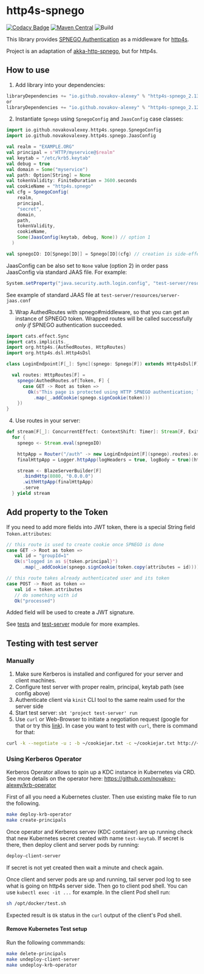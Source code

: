# http4s-spnego

[![Codacy Badge](https://api.codacy.com/project/badge/Grade/e5cbdb15d6e14135bc970a5f83706fcb)](https://app.codacy.com/app/novakov.alex/http4s-spnego?utm_source=github.com&utm_medium=referral&utm_content=novakov-alexey/http4s-spnego&utm_campaign=Badge_Grade_Dashboard)
[![Maven Central](https://maven-badges.herokuapp.com/maven-central/io.github.novakov-alexey/http4s-spnego_2.13/badge.svg)](https://maven-badges.herokuapp.com/maven-central/io.github.novakov-alexey/http4s-spnego_2.13)
![Build](https://github.com/novakov-alexey/http4s-spnego/workflows/CI/badge.svg?branch=master)

This library provides [SPNEGO Authentication](https://en.wikipedia.org/wiki/SPNEGO) as a middleware for [http4s](https://github.com/http4s/http4s).

Project is an adaptation of [akka-http-spnego](https://github.com/tresata/akka-http-spnego), but for http4s.

## How to use

1.  Add library into your dependencies:

```scala
libraryDependencies += "io.github.novakov-alexey" % "http4s-spnego_2.13" % "<version>"
or 
libraryDependencies += "io.github.novakov-alexey" % "http4s-spnego_2.12" % "<version>"
```

2.  Instantiate `Spnego` using `SpnegoConfig` and `JaasConfig` case classes:

```scala
import io.github.novakovalexey.http4s.spnego.SpnegoConfig
import io.github.novakovalexey.http4s.spnego.JaasConfig

val realm = "EXAMPLE.ORG"
val principal = s"HTTP/myservice@$realm"
val keytab = "/etc/krb5.keytab"
val debug = true
val domain = Some("myservice")
val path: Option[String] = None
val tokenValidity: FiniteDuration = 3600.seconds
val cookieName = "http4s.spnego"
val cfg = SpnegoConfig(
    realm,
    principal,
    "secret",
    domain,
    path,
    tokenValidity,
    cookieName,
    Some(JaasConfig(keytab, debug, None)) // option 1
  )

val spnegoIO: IO[Spnego[IO]] = Spnego[IO](cfg) // creation is side-effectful
```

JaasConfig can be also set to `None` value (option 2) in order pass JaasConfig via standard JAAS file. For example:
 
```scala
System.setProperty("java.security.auth.login.config", "test-server/resources/server-jaas.conf")
```

See example of standard JAAS file at `test-server/resources/server-jaas.conf`

3.  Wrap AuthedRoutes with spnego#middleware, so that you can get an instance of SPNEGO token. 
    Wrapped routes will be called successfully _only if_ SPNEGO authentication succeeded. 

```scala
import cats.effect.Sync
import cats.implicits._
import org.http4s.{AuthedRoutes, HttpRoutes}
import org.http4s.dsl.Http4sDsl

class LoginEndpoint[F[_]: Sync](spnego: Spnego[F]) extends Http4sDsl[F] {

  val routes: HttpRoutes[F] =
    spnego(AuthedRoutes.of[Token, F] {
      case GET -> Root as token =>
        Ok(s"This page is protected using HTTP SPNEGO authentication; logged in as ${token.principal}")
          .map(_.addCookie(spnego.signCookie(token)))
    })
}
```

4.  Use routes in your server:

```scala
def stream[F[_]: ConcurrentEffect: ContextShift: Timer]: Stream[F, ExitCode] = 
  for {
    spnego <- Stream.eval(spnegoIO)

    httpApp = Router("/auth" -> new LoginEndpoint[F](spnego).routes).orNotFound
    finalHttpApp = Logger.httpApp(logHeaders = true, logBody = true)(httpApp)

    stream <- BlazeServerBuilder[F]
      .bindHttp(8080, "0.0.0.0")
      .withHttpApp(finalHttpApp)
      .serve
  } yield stream  
```

## Add property to the Token

If you need to add more fields into JWT token, there is a special String field `Token.attributes`:

```scala
// this route is used to create cookie once SPNEGO is done
case GET -> Root as token =>
   val id = "groupId=1"
   Ok(s"logged in as ${token.principal}")
      .map(_.addCookie(spnego.signCookie(token.copy(attributes = id))))

// this route takes already authenticated user and its token 
case POST -> Root as token =>
   val id = token.attributes
   // do something with id
   Ok("processed")      
```

Added field will be used to create a JWT signature.

See [tests](http4s-spnego/test/src/io/github/novakovalexey/http4s/spnego) and [test-server](test-server/src/io/github/novakovalexey/http4s/spnego/Main.scala) module for more examples.

## Testing with test server 

### Manually

1.  Make sure Kerberos is installed and configured for your server and client machines.
2.  Configure test server with proper realm, principal, keytab path (see config above)
3.  Authenticate client via `kinit` CLI tool to the same realm used for the server side
4.  Start test server: `sbt 'project test-server' run`
5.  Use `curl` or Web-Browser to initiate a negotiation request (google for that or try this [link](http://www.microhowto.info/howto/configure_firefox_to_authenticate_using_spnego_and_kerberos.html)). In case you want to test with  `curl`, there is command for that: 

```bash
curl -k --negotiate -u : -b ~/cookiejar.txt -c ~/cookiejar.txt http://<yourserver>:8080/
```

### Using Kerberos Operator

Kerberos Operator allows to spin up a KDC instance in Kubernetes via CRD. See more details on
the operator here: https://github.com/novakov-alexey/krb-operator

First of all you need a Kubernetes cluster. Then use existing make file to run the following.

```bash 
make deploy-krb-operator
make create-principals
```

Once operator and Kerberos servev (KDC container) are up running check that new Kubernetes secret created with name `test-keytab`.
If secret is there, then deploy client and server pods by running:

```bash
deploy-client-server
```

If secret is not yet created then wait a minute and check again.

Once client and server pods are up and running, tail server pod log to see what is going on http4s server side. Then go to client pod shell.
You can use `kubectl exec -it ...` for example. In the client Pod shell run:

```bash
sh /opt/docker/test.sh
```

Expected result is `Ok` status in the `curl` output of the client's Pod shell.

#### Remove Kubernetes Test setup

Run the following commmands:

```bash
make delete-principals
make undeploy-client-server
make undeploy-krb-operator
```